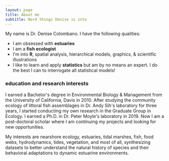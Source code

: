 ```yaml
---
layout: page
title: About me
subtitle: Nerd things Denise is into
---
```


My name is Dr. Denise Colombano. I have the following qualities:

- I am obsessed with **estuaries**
- I am a **fish ecologist**
- I'm into **R**, spatial analysis, hierarchical models, graphics, & scientific illustrations
- I like to learn and apply **statistics** but am by no means an expert. I do the best I can to interrogate all statistical models!


### education and research interests

I earned a Bachelor's degree in Environmental Biology & Management from the University of California, Davis in 2010. After studying the community ecology of littoral fish assemblages in Dr. Andy Sih's laboratory for three years, I started conducting my own research in the Graduate Group in Ecology. I earned a Ph.D. in Dr. Peter Moyle's laboratory in 2019. Now I am a post-doctoral scholar where I am continuing my projects and looking for new opportunities.

My interests are nearshore ecology, estuaries, tidal marshes, fish, food webs, hydrodynamics, tides, vegetation, and most of all, synthesizing datasets to better understand the natural history of species and their behavioral adaptations to dynamic estuarine environments.
